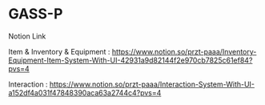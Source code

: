 # GASS-P  

Notion Link  
  
Item & Inventory & Equipment : https://www.notion.so/przt-paaa/Inventory-Equipment-Item-System-With-UI-42931a9d82144f2e970cb7825c61ef84?pvs=4  
  
Interaction : https://www.notion.so/przt-paaa/Interaction-System-With-UI-a152df4a031f47848390aca63a2744c4?pvs=4  
